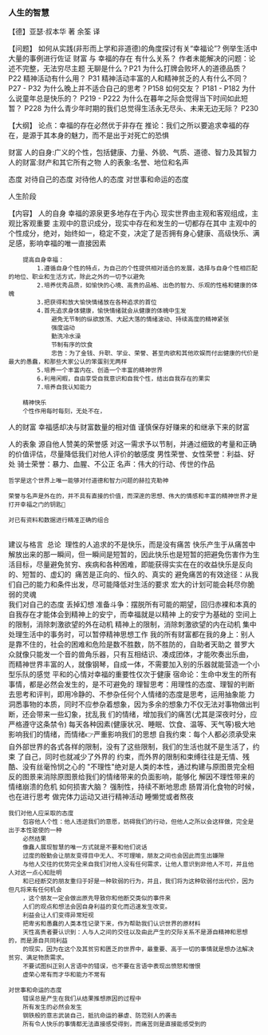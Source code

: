 ### 人生的智慧

【德】亚瑟·叔本华 著 余筌 译

【问题】
如何从实践(非形而上学和非道德)的角度探讨有关“幸福论”?
	例举生活中大量的事例进行佐证
财富 与 幸福的存在 有什么关系？
 作者未能解决的问题：论述不完整，无法穷尽主题
无聊是什么？P21
为什么打牌会败坏人的道德品质？P22
精神活动有什么用？ P31
精神活动丰富的人和精神贫乏的人有什么不同？P27 - P32
为什么晚上并不适合自己的思考？P158
如何交友？ P181 - P182
为什么说童年总是快乐的？ P219 - P222
为什么在暮年之际会觉得当下时间如此短暂？ P228
为什么青少年时期的我们总觉得生活永无尽头、未来无边无际？ P230

【大纲】
论点：幸福的存在必然优于非存在
推论：我们之所以要追求幸福的存在，是源于其本身的魅力，而不是出于对死亡的恐惧


财富
	人的自身:广义的个性，包括健康、力量、外貌、气质、道德、智力及其智力
	人的财富:财产和其它所有之物
	人的表象:名誉、地位和名声

态度
	对待自己的态度
	对待他人的态度
	对世事和命运的态度
	
人生阶段

【内容】
	人的自身
		幸福的源泉更多地存在于内心
		现实世界由主观和客观组成，主观比客观重要
		主观中的意识成分，现实中存在和发生的一切都存在其中
		主观中的个性成分，绝对，始终如一，稳定不变，决定了是否拥有身心健康、高级快乐、满足感，影响幸福的唯一直接因素
		
		提高自身幸福：
			1.遵循自身个性的特点，为自己的个性提供相对适合的发展，选择与自身个性相匹配的地位、职业和生活方式，除此之外的一切予以避免
			2.培养优秀品质，如愉快的心境、高贵的品格、出色的智力、乐观的性格和健康的体魄
			3.把获得和放大愉快情绪放在各种追求的首位
			4.首先追求身体健康，愉快情绪就会从健康的体魄中生发
				避免无节制的纵欲放荡、大起大落的情绪波动、持续高度的精神紧张
				强度运动
				勤洗冷水澡
				节制有序的饮食
				忠告：为了金钱、升职、学业、荣誉、甚至肉欲和其他欢娱而付出健康的代价是最大的愚蠢，和那些大家公认的笨蛋别无两样
			5.培养一个丰富内在、创造一个丰富的精神世界
			6.利用闲暇，自由享受自我意识和自我个性，结出自我存在的果实
			7.培养自我认知能力
		
		精神快乐
		个性作用每时每刻，无处不在，

人的财富
	幸福感却决与财富数量的相对值
	谨慎保存好赚来的和继承下来的财富
	
人的表象
	源自他人赞美的荣誉感
	对这一需求予以节制，并通过细致的考量和正确的价值评估，尽量降低我们对他人评价的敏感度
	男性荣誉、女性荣誉：利益、好处
	骑士荣誉：暴力、血腥、不公正
	名声：伟大的行动、传世的作品
	
	哲学是这个世界上唯一能够对付道德和智力问题的赫拉克勒神
	
	荣誉与名声是外在的，并不具有直接的价值，而深邃的思想、伟大的情感和丰富的精神世界才是打开幸福之门的钥匙🔑
	
	对已有资料和数据进行精准正确的组合


​	
建议与格言
​	总论
​	理性的人追求的不是快乐，而是没有痛苦
​	快乐产生于从痛苦中解放出来的那一瞬间，但一瞬间是短暂的，因此快乐也是短暂的
​	把避免伤害作为生活目标，尽量避免贫穷、疾病和各种困难，即能获得实实在在的收益
​	快乐是反向的、短暂的、虚幻的
​	痛苦是正向的、恒久的、真实的
​	避免痛苦的有效途径：从我们自己的能力和条件出发，尽可能降低对生活的要求
​	宏大的计划可能会耗尽你脆弱的灵魂
​	
	我们对自己的态度
	丢掉幻想 准备斗争：摆脱所有可能的期望，回归赤裸和本真的自我存在才能体会到精神上的安宁，而幸福就是以精神
	上的安宁为基础的
	空间上的限制，消除刺激欲望的外在动机
	精神上的限制，消除刺激欲望的内在动机
	集中处理生活中的事务时，可以暂停精神思想工作
	我的所有财富都在我的身上：别人是靠不住的，社会的困难和危险是数不胜数，防不胜防的，自助者天助之
	普罗大众就像只能发一个音的兽角乐器，只有互相结识、凑成团体，才能吹奏出乐曲，
	而精神世界丰富的人，就像钢琴，自成一体，不需要加入别的乐器就能营造一个小型乐队的感觉
	平和的心情对幸福的重要性仅次于健康
	宿命论：生命中发生的所有事情，都是必然会发生的，是不可避免的
	理智思考：用理性的态度、理智的判断去思考和评判，即用冷静的、不参杂任何个人情绪的态度是思考，运用抽象能
	力洞悉事物的本质，同时不应参杂着想象，因为多余的想象力不仅无法对事物做出判断，还会带来一些幻象，扰乱我
	们的情绪，增加我们的痛苦(尤其是深夜时分，应严格遵守这条禁令)
	每天各种因素(健康状况、睡眠、饮食、温等、天气等)极大地影响我们的情绪，而情绪👉严重影响我们的思想
	自我约束：每个人都必须承受来自外部世界的各式各样的限制，没有了这些限制，我们的生活也就不是生活了，约束
	了自己，同时也就减少了外界的 约束，而外界的限制和束缚往往是无情、残酷、没有丝毫怜悯之心的
	"不理性"绝对是人类的本性，通过构建与原图景完全相反的图景来消除原图景给我们的情绪带来的负面影响，能够化
	解因不理性带来的情绪崩溃的危机
		如何损害大脑？
		强制性，持续不断地思虑
		肠胃消化食物的时候，也在进行思考
		做完体力运动又进行精神活动
		睡懒觉或者熬夜
	
	我们对他人应采取的态度
		包容他人个性：他人违逆我们的意愿，妨碍我们的行动，但他人之所以会这样做，完全是出于本性驱使的一种
		必然结果
		像蠢人展现智慧的唯一方式就是不要和他们说话
		过度的殷勤会让朋友变得目中无人、不可理喻，朋友之间也会因此而生出嫌隙
		与他人交往的优势完全来自我们对他人没有任何需求，让他人意识到非他人不可，并且他人对这一点心知肚明
		和已经断交的朋友重归于好是一种软弱的行为，并且，我们将为这种软弱付出代价，因为但凡将来有任何机会
		，这个朋友一定会做出原先导致你和他断交类似的事件来
		人们的观点和想法会因自身利益的变化而迅速发生改变。
		利益会让人们变得异常短视
		把卑劣和愚蠢的人类本性记录下来，作为帮助我们认识世界的原材料
		天性高贵者要认识到：人与人之间的交往以及由此产生的交际关系不是源自精神和思想的，而是源自共同利益
		的现实，因为在这个及其贫穷和匮乏的世界中，最重要、高于一切的事情就是想办法解决贫穷、满足物质需求。
		不要试图纠正别人言语中的错误，也不要在言语中表现出愤怒和憎恨
		虚荣心常有而才华和能力不常有
	
	对世事和命运的态度
		错误总是产生在我们从结果推想原因的过程中
		所有发生的必然会发生
		钢铁般的意志武装自己，抵抗命运的暴虐、防范别人的袭击
		所有令人快乐的事情都无法直接感受得到，而痛苦则是直接能感受到的


​	
​	
​	
​	
​	
​	
​	
​	
​	
​	
​	
​	